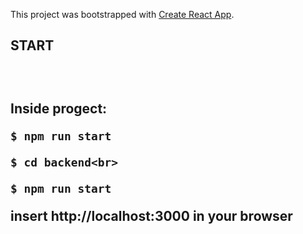 This project was bootstrapped with [Create React App](https://github.com/facebook/create-react-app).

<h2>START<h2> <br>

Inside progect: 
```
$ npm run start
```
```
$ cd backend<br>
```
```
$ npm run start
```

insert http://localhost:3000 in your browser
